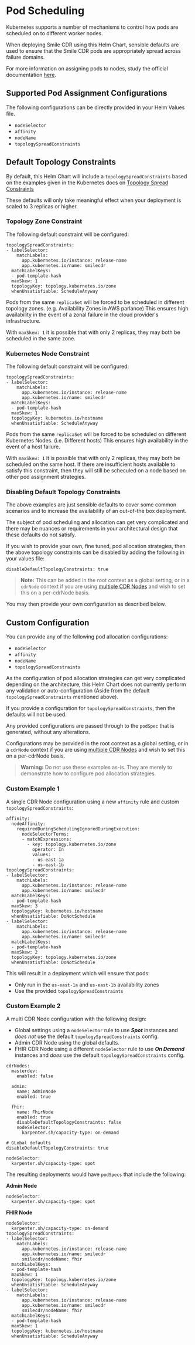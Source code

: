 # Pod Scheduling

Kubernetes supports a number of mechanisms to control how pods are scheduled on to different worker nodes.

When deploying Smile CDR using this Helm Chart, sensible defaults are used to ensure that the Smile CDR pods are appropriately spread across failure domains.

For more information on assigning pods to nodes, study the official documentation [here](https://kubernetes.io/docs/concepts/scheduling-eviction/assign-pod-node/).

## Supported Pod Assignment Configurations

The following configurations can be directly provided in your Helm Values file.

* `nodeSelector`
* `affinity`
* `nodeName`
* `topologySpreadConstraints`

## Default Topology Constraints

By default, this Helm Chart will include a `topologySpreadConstraints` based on the examples given in the Kubernetes docs on [Topology Spread Constraints](https://kubernetes.io/docs/concepts/scheduling-eviction/topology-spread-constraints/)

These defaults will only take meaningful effect when your deployment is scaled to 3 replicas or higher.

### Topology Zone Constraint

The following default constraint will be configured:
```
topologySpreadConstraints:
- labelSelector:
    matchLabels:
      app.kubernetes.io/instance: release-name
      app.kubernetes.io/name: smilecdr
  matchLabelKeys:
  - pod-template-hash
  maxSkew: 1
  topologyKey: topology.kubernetes.io/zone
  whenUnsatisfiable: ScheduleAnyway
```

Pods from the same `replicaSet` will be forced to be scheduled in different topology zones. (e.g. Availability Zones in AWS parlance) This ensures high availability in the event of a zonal failure in the cloud provider's infrastructure.

With `maxSkew: 1` it is possible that with only 2 replicas, they may both be scheduled in the same zone.

### Kubernetes Node Constraint

The following default constraint will be configured:
```
topologySpreadConstraints:
- labelSelector:
    matchLabels:
      app.kubernetes.io/instance: release-name
      app.kubernetes.io/name: smilecdr
  matchLabelKeys:
  - pod-template-hash
  maxSkew: 1
  topologyKey: kubernetes.io/hostname
  whenUnsatisfiable: ScheduleAnyway
```

Pods from the same `replicaSet` will be forced to be scheduled on different Kubernetes Nodes. (i.e. Different hosts) This ensures high availability in the event of a host failure.

With `maxSkew: 1` it is possible that with only 2 replicas, they may both be scheduled on the same host. If there are insufficient hosts available to satisfy this constraint, then they will still be scheculed on a node based on other pod assignment strategies.

### Disabling Default Topology Constraints

The above examples are just sensible defaults to cover some common scenarios and to increase the availability of an out-of-the box deployment.

The subject of pod scheduling and allocation can get very complicated and there may be nuances or requirements in your architectural design that these defaults do not satisfy.

If you wish to provide your own, fine tuned, pod allocation strategies, then the above topology constraints can be disabled by adding the following in your values file:

```
disableDefaultTopologyConstraints: true
```
>**Note:** This can be added in the root context as a global setting, or in a `cdrNode` context if you are using [multiple CDR Nodes](../modules/cdrnode.md) and wish to set this on a per-cdrNode basis.

You may then provide your own configuration as described below.

## Custom Configuration

You can provide any of the following pod allocation configurations:

* `nodeSelector`
* `affinity`
* `nodeName`
* `topologySpreadConstraints`

As the configuration of pod allocation strategies can get very complicated depending on the architecture, this Helm Chart does not currently perform any validation or auto-configuration (Aside from the default `topologySpreadConstraints` mentioned above).

If you provide a configuration for `topologySpreadConstraints`, then the defaults will not be used.

Any provided configurations are passed through to the `podSpec` that is generated, without any alterations.

Configurations may be provided in the root context as a global setting, or in a `cdrNode` context if you are using [multiple CDR Nodes](../modules/cdrnode.md) and wish to set this on a per-cdrNode basis.

>**Warning:** Do not use these examples as-is. They are merely to demonstrate how to configure pod allocation strategies.

### Custom Example 1

A single CDR Node configuration using a new `affinity` rule and custom `topologySpreadConstraints`:

```
affinity:
  nodeAffinity:
    requiredDuringSchedulingIgnoredDuringExecution:
      nodeSelectorTerms:
      - matchExpressions:
        - key: topology.kubernetes.io/zone
          operator: In
          values:
          - us-east-1a
          - us-east-1b
topologySpreadConstraints:
- labelSelector:
    matchLabels:
      app.kubernetes.io/instance: release-name
      app.kubernetes.io/name: smilecdr
  matchLabelKeys:
  - pod-template-hash
  maxSkew: 3
  topologyKey: kubernetes.io/hostname
  whenUnsatisfiable: DoNotSchedule
- labelSelector:
    matchLabels:
      app.kubernetes.io/instance: release-name
      app.kubernetes.io/name: smilecdr
  matchLabelKeys:
  - pod-template-hash
  maxSkew: 2
  topologyKey: topology.kubernetes.io/zone
  whenUnsatisfiable: DoNotSchedule
```

This will result in a deployment which will ensure that pods:
* Only run in the `us-east-1a` and `us-east-1b` availability zones
* Use the provided `topologySpreadConstraints`

### Custom Example 2

A multi CDR Node configuration with the following design:

* Global settings using a `nodeSelector` rule to use ***Spot*** instances and *does not* use the default `topologySpreadConstraints` config.
* Admin CDR Node using the global defaults.
* FHIR CDR Node using a different `nodeSelector` rule to use ***On Demand*** instances and *does* use the default `topologySpreadConstraints` config.


```
cdrNodes:
  masterdev:
    enabled: false

  admin:
    name: AdminNode
    enabled: true

  fhir:
    name: FhirNode
    enabled: true
    disableDefaultTopologyConstraints: false
    nodeSelector:
      karpenter.sh/capacity-type: on-demand

# GLobal defaults
disableDefaultTopologyConstraints: true

nodeSelector:
  karpenter.sh/capacity-type: spot
```

The resulting deployments would have `podSpecs` that include the following:

**Admin Node**
```
nodeSelector:
  karpenter.sh/capacity-type: spot
```

**FHIR Node**
```
nodeSelector:
  karpenter.sh/capacity-type: on-demand
topologySpreadConstraints:
- labelSelector:
    matchLabels:
      app.kubernetes.io/instance: release-name
      app.kubernetes.io/name: smilecdr
      smilecdr/nodeName: fhir
  matchLabelKeys:
  - pod-template-hash
  maxSkew: 1
  topologyKey: topology.kubernetes.io/zone
  whenUnsatisfiable: ScheduleAnyway
- labelSelector:
    matchLabels:
      app.kubernetes.io/instance: release-name
      app.kubernetes.io/name: smilecdr
      smilecdr/nodeName: fhir
  matchLabelKeys:
  - pod-template-hash
  maxSkew: 1
  topologyKey: kubernetes.io/hostname
  whenUnsatisfiable: ScheduleAnyway
```
